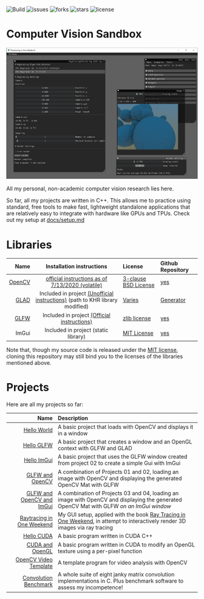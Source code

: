 ![Build](https://github.com/m516/CV-Sandbox/workflows/Build/badge.svg)
![issues](https://img.shields.io/github/issues/m516/CV-Sandbox)
![forks](https://img.shields.io/github/forks/m516/CV-Sandbox)
![stars](https://img.shields.io/github/stars/m516/CV-Sandbox)
![license](https://img.shields.io/github/license/m516/CV-Sandbox)

# Computer Vision Sandbox

![Project 06: Raytracing](docs/screenshots/06-02.png)

All my personal, non-academic computer vision research lies here.

So far, all my projects are written in C++. This allows me to practice using standard, free tools to make fast, lightweight standalone applications that are relatively easy to integrate with hardware like GPUs and TPUs. Check out my setup at [docs/setup.md](docs/setup.md)

# Libraries

|                           Name |                                                         Installation instructions                                                         | License                                                                            | Github Repository                            |
| -----------------------------: | :---------------------------------------------------------------------------------------------------------------------------------------: | :--------------------------------------------------------------------------------- | :------------------------------------------- |
|  [OpenCV](https://opencv.org/) |   [official instructions as of 7/13/2020 (volatile)](https://docs.opencv.org/master/df/d65/tutorial_table_of_content_introduction.html)   | [3-clause BSD License](https://opencv.org/license/)                                | [yes](https://github.com/opencv/opencv)      |
| [GLAD](https://glad.dav1d.de/) | Included in project [(Unofficial instructions)](https://learnopengl.com/Getting-started/Creating-a-window) (path to KHR library modified) | [Varies](https://github.com/Dav1dde/glad#whats-the-license-of-glad-generated-code) | [Generator](https://github.com/Dav1dde/glad) |
|  [GLFW](https://www.glfw.org/) |                        Included in project [(Official instructions)](https://github.com/glfw/glfw#compiling-glfw)                         | [zlib license](extern/glfw/LICENSE)                                                | [yes](https://github.com/glfw/glfw)          |
|                          ImGui |                                                   Included in project (static library)                                                    | [MIT License](extern/imgui/LICENSE)                                                | [yes](https://github.com/ocornut/imgui)      |

Note that, though my source code is released under the [MIT license](LICENSE), cloning this repository may still bind you to the licenses of the libraries mentioned above.


# Projects
Here are all my projects so far:

|                                                          Name | Description                                                                                                                                          |
| ------------------------------------------------------------: | :--------------------------------------------------------------------------------------------------------------------------------------------------- |
|                             [Hello World](src/01-Hello-World) | A basic project that loads with OpenCV and displays it in a window                                                                                   |
|                               [Hello GLFW](src/02-Hello-GLFW) | A basic project that creates a window and an OpenGL context with GLFW and GLAD                                                                       |
|                             [Hello ImGui](src/03-Hello-ImGui) | A basic project that uses the GLFW window created from project 02 to create a simple Gui with ImGui                                                  |
|                     [GLFW and OpenCV](src/04-GLFW-and-OpenCV) | A combination of Projects 01 and 02, loading an image with OpenCV and displaying the generated OpenCV Mat with GLFW                                  |
|          [GLFW and OpenCV and ImGui](src/05-OpenCV-and-ImGui) | A combination of Projects 03 and 04, loading an image with OpenCV and displaying the generated OpenCV Mat with GLFW *on an ImGui window*             |
| [Raytracing in One Weekend](src/06-Raytracing-in-One-Weekend) | My GUI setup, applied with the book [Ray Tracing in One Weekend](raytracing.github.io), in attempt to interactively render 3D images via ray tracing |
|                               [Hello CUDA](src/07-Hello-CUDA) | A basic program written in CUDA C++                                                                                                                  |
|                     [CUDA and OpenGL](src/08-CUDA-and-OpenGL) | A basic program written in CUDA to modify an OpenGL texture using a per-pixel function                                                               |
|         [OpenCV Video Template](src/09-OpenCV-Video-Template) | A template program for video analysis with OpenCV                                                                                                    |
|         [Convolution Benchmark](src/10-Convolution-Benchmark) | A whole suite of eight janky matrix convolution implementations in C. Plus benchmark software to assess my incompetence!                             |
